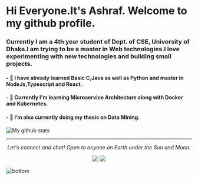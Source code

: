 # Hi Everyone.It's Ashraf. Welcome to my github profile.
### Currently I am a 4th year student of Dept. of CSE, University of Dhaka.I am trying to be a master in Web technologies.I love experimenting with new technologies and building small projects.

#### - 🔭 I have already learned Basic C,Java as well as Python and master in NodeJs,Typescript and React.
#### - 🔭 Currently I'm learning Microservice Architecture along with Docker and Kubernetes.
#### - 🌱 I’m also currently doing my thesis on Data Mining.



![My github stats](https://github-readme-stats.vercel.app/api?username=ashrafhussain17&show_icons=true)


<hr>
<p align="center">
  <i>Let's connect and chat! Open to anyone on Earth under the Sun and Moon.</i>

  <p align="center">
    <a href="https://www.linkedin.com/in/ashraf-hussain-0a13a9148/" alt="Linkedin"><img src="https://github.com/imdhruv99/imdhruv99/blob/master/readme/linkedin-fill.svg"></a>
   <a href="mailto:ashrafhussain.2317.csedu@gmail.com" alt="Contact me"><img src="https://github.com/imdhruv99/imdhruv99/blob/master/readme/mail-fill.svg"></a>
  </p>
  

</p>


<img src="https://github.com/imdhruv99/imdhruv99/blob/master/readme/bottom.svg" alt="bottom">
